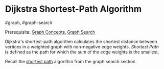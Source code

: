 # Dijkstra Shortest-Path Algorithm
#graph, #graph-search

Prerequisite: [Graph Concepts](../graph_concepts), [Graph
Search](../graph_search)

Dijkstra's shortest-path algorithm calculates the shortest distance between
vertices in a weighted graph with non-negative edge weights. *Shortest Path* is
defined as the path for which the sum of the edge weights is the smallest.

Recall the [shortest path](../graph_search/README.md#bfs---shortest-path)
algorithm from the graph search section. 
